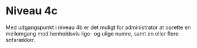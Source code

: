 # Niveau 4c
Med udgangspunkt i niveau 4b er det muligt for administrator at oprette en mellemgang med henholdsvis lige- og ulige numre, samt en eller flere sofarækker.
